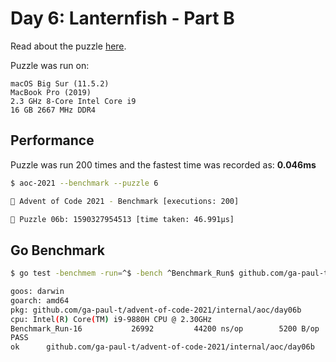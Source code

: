 # Day 6: Lanternfish - Part B

Read about the puzzle [here](https://adventofcode.com/2021/day/5).

Puzzle was run on:

```text
macOS Big Sur (11.5.2)
MacBook Pro (2019)
2.3 GHz 8-Core Intel Core i9
16 GB 2667 MHz DDR4
```

## Performance

Puzzle was run 200 times and the fastest time was recorded as: **0.046ms**

```sh
$ aoc-2021 --benchmark --puzzle 6

🎄 Advent of Code 2021 - Benchmark [executions: 200]

🧩 Puzzle 06b: 1590327954513 [time taken: 46.991µs]
```

## Go Benchmark

```sh
$ go test -benchmem -run=^$ -bench ^Benchmark_Run$ github.com/ga-paul-t/advent-of-code-2021/internal/aoc/day06b

goos: darwin
goarch: amd64
pkg: github.com/ga-paul-t/advent-of-code-2021/internal/aoc/day06b
cpu: Intel(R) Core(TM) i9-9880H CPU @ 2.30GHz
Benchmark_Run-16    	   26992	     44200 ns/op	    5200 B/op	       4 allocs/op
PASS
ok  	github.com/ga-paul-t/advent-of-code-2021/internal/aoc/day06b	1.762s
```
